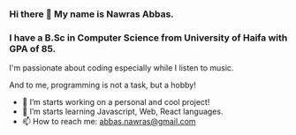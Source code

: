 ### Hi there 👋 My name is Nawras Abbas.
### I have a B.Sc in Computer Science from University of Haifa with GPA of 85.

I'm passionate about coding especially while I listen to music.

And to me, programming is not a task, but a hobby! 

- 🔭 I’m starts working on a personal and cool project!
- 🌱 I’m starts learning Javascript, Web, React languages.
- 📫 How to reach me: abbas.nawras@gmail.com

